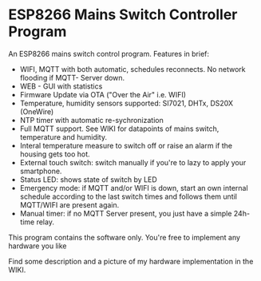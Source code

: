 # ESP8266 Mains Switch Controller Program
An ESP8266 mains switch control program. 
Features in brief:

- WIFI, MQTT with both automatic, schedules reconnects. No network flooding if MQTT- Server down.
- WEB - GUI with statistics 
- Firmware Update via OTA ("Over the Air" i.e. WIFI)
- Temperature,  humidity sensors supported:  SI7021, DHTx, DS20X (OneWire)
- NTP timer with automatic re-sychronization
- Full MQTT support. See WIKI for datapoints of mains switch, temperature and humidity.
- Interal temperature measure to switch off or raise an alarm if the housing gets too hot.
- External touch switch: switch manually if you're to lazy to apply your smartphone.
- Status LED: shows state of switch by LED
- Emergency mode:  if MQTT and/or WIFI is down, start an own internal schedule according to 
  the last switch times and follows them until MQTT/WIFI are present again.
- Manual timer: if no MQTT Server present, you just have a simple 24h- time relay.

This program contains the software only. You're free to implement any hardware you like

Find some description and a picture of my hardware implementation in the WIKI. 
